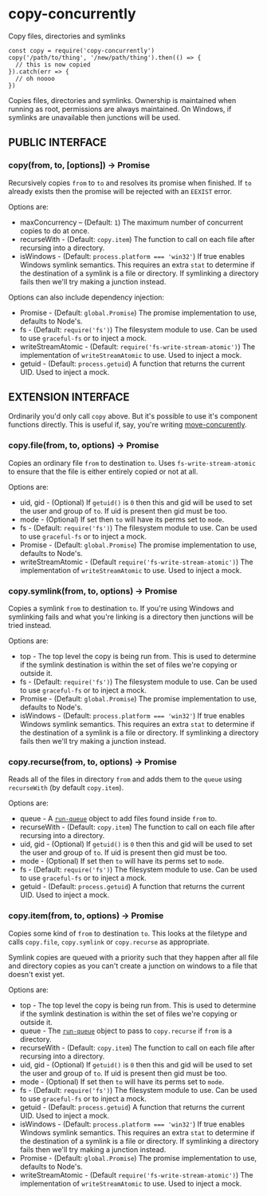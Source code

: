 # copy-concurrently

Copy files, directories and symlinks

```
const copy = require('copy-concurrently')
copy('/path/to/thing', '/new/path/thing').then(() => {
  // this is now copied
}).catch(err => {
  // oh noooo
})
```

Copies files, directories and symlinks.  Ownership is maintained when
running as root, permissions are always maintained.  On Windows, if symlinks
are unavailable then junctions will be used.

## PUBLIC INTERFACE

### copy(from, to, [options]) → Promise

Recursively copies `from` to `to` and resolves its promise when finished. 
If `to` already exists then the promise will be rejected with an `EEXIST`
error.

Options are:

* maxConcurrency – (Default: `1`) The maximum number of concurrent copies to do at once.
* recurseWith - (Default: `copy.item`) The function to call on each file after recursing into a directory.
* isWindows - (Default: `process.platform === 'win32'`) If true enables Windows symlink semantics. This requires
  an extra `stat` to determine if the destination of a symlink is a file or directory. If symlinking a directory
  fails then we'll try making a junction instead.

Options can also include dependency injection:

* Promise - (Default: `global.Promise`) The promise implementation to use, defaults to Node's.
* fs - (Default: `require('fs')`) The filesystem module to use.  Can be used
  to use `graceful-fs` or to inject a mock.
* writeStreamAtomic - (Default: `require('fs-write-stream-atomic')`) The
  implementation of `writeStreamAtomic` to use.  Used to inject a mock.
* getuid - (Default: `process.getuid`) A function that returns the current UID. Used to inject a mock.

## EXTENSION INTERFACE

Ordinarily you'd only call `copy` above.  But it's possible to use it's
component functions directly.  This is useful if, say, you're writing
[move-concurently](https://npmjs.com/package/move-concurrently).

### copy.file(from, to, options) → Promise

Copies an ordinary file `from` to destination `to`.  Uses
`fs-write-stream-atomic` to ensure that the file is either entirely copied
or not at all.

Options are:

* uid, gid - (Optional) If `getuid()` is `0` then this and gid will be used to
  set the user and group of `to`.  If uid is present then gid must be too.
* mode - (Optional) If set then `to` will have its perms set to `mode`.
* fs - (Default: `require('fs')`) The filesystem module to use.  Can be used
  to use `graceful-fs` or to inject a mock.
* Promise - (Default: `global.Promise`) The promise implementation to use, defaults to Node's.
* writeStreamAtomic - (Default `require('fs-write-stream-atomic')`) The
  implementation of `writeStreamAtomic` to use.  Used to inject a mock.

### copy.symlink(from, to, options) → Promise

Copies a symlink `from` to destination `to`.  If you're using Windows and
symlinking fails and what you're linking is a directory then junctions will
be tried instead.

Options are:

* top - The top level the copy is being run from.  This is used to determine
  if the symlink destination is within the set of files we're copying or
  outside it.
* fs - (Default: `require('fs')`) The filesystem module to use.  Can be used
  to use `graceful-fs` or to inject a mock.
* Promise - (Default: `global.Promise`) The promise implementation to use, defaults to Node's.
* isWindows - (Default: `process.platform === 'win32'`) If true enables Windows symlink semantics. This requires
  an extra `stat` to determine if the destination of a symlink is a file or directory. If symlinking a directory
  fails then we'll try making a junction instead.

### copy.recurse(from, to, options) → Promise

Reads all of the files in directory `from` and adds them to the `queue`
using `recurseWith` (by default `copy.item`).

Options are:

* queue - A [`run-queue`](https://npmjs.com/package/run-queue) object to add files found inside `from` to.
* recurseWith - (Default: `copy.item`) The function to call on each file after recursing into a directory.
* uid, gid - (Optional) If `getuid()` is `0` then this and gid will be used to
  set the user and group of `to`.  If uid is present then gid must be too.
* mode - (Optional) If set then `to` will have its perms set to `mode`.
* fs - (Default: `require('fs')`) The filesystem module to use.  Can be used
  to use `graceful-fs` or to inject a mock.
* getuid - (Default: `process.getuid`) A function that returns the current UID. Used to inject a mock.

### copy.item(from, to, options) → Promise

Copies some kind of `from` to destination `to`.  This looks at the filetype
and calls `copy.file`, `copy.symlink` or `copy.recurse` as appropriate.

Symlink copies are queued with a priority such that they happen after all
file and directory copies as you can't create a junction on windows to a
file that doesn't exist yet.

Options are:

* top - The top level the copy is being run from.  This is used to determine
  if the symlink destination is within the set of files we're copying or
  outside it.
* queue - The [`run-queue`](https://npmjs.com/package/run-queue) object to
  pass to `copy.recurse` if `from` is a directory.
* recurseWith - (Default: `copy.item`) The function to call on each file after recursing into a directory.
* uid, gid - (Optional) If `getuid()` is `0` then this and gid will be used to
  set the user and group of `to`.  If uid is present then gid must be too.
* mode - (Optional) If set then `to` will have its perms set to `mode`.
* fs - (Default: `require('fs')`) The filesystem module to use.  Can be used
  to use `graceful-fs` or to inject a mock.
* getuid - (Default: `process.getuid`) A function that returns the current UID. Used to inject a mock.
* isWindows - (Default: `process.platform === 'win32'`) If true enables Windows symlink semantics. This requires
  an extra `stat` to determine if the destination of a symlink is a file or directory. If symlinking a directory
  fails then we'll try making a junction instead.
* Promise - (Default: `global.Promise`) The promise implementation to use, defaults to Node's.
* writeStreamAtomic - (Default `require('fs-write-stream-atomic')`) The
  implementation of `writeStreamAtomic` to use.  Used to inject a mock.

